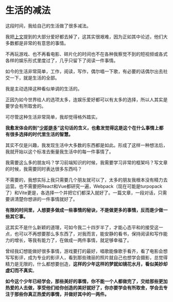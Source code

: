 # 生活的减法

这段时间，我给自己的生活做了很多减法。

我把[上文](/diary/2023/04/21)提到的大部分爱好都去掉了，这其实很艰难，因为正如其中论述，他们大多数都是非常的有意思的事情。

不再玩游戏、也不再看电影、碎片化的时间也不在各种我察觉不到的短视频或各式各样的娱乐形式里度过了，几乎只留下了阅读一件事情。

如今的生活非常简单，工作，阅读，写作，偶尔唱一下歌，有必要的话偶尔出去社交一下，就是生活的全部。

我是主动选择这种看似单调的生活的。

正因为如今世界给人的选项太多，连娱乐爱好都可以有太多的选择，所以人其实是要学会有所取舍的。

可尽管这种生活非常简单，我却觉得格外踏实。

**我愈发体会的到“[少即是多](/diary/2023/04/04)”这句话的含义，也愈发觉得这是这个在什么事情上都有很多选择的时代里生活的智慧。**

其实不仅是兴趣，我发现生活中大多数的东西都是如此。形成了这样一种想法后，我就开始以这个标准去衡量我生活中的每一件事情了。

我需要这么多的朋友吗？学习前端知识的时候，我需要学习非常的框架吗？写文章的时候，我需要同时表达很多东西吗？

不需要的，我想实际上我只需要几个朋友就可以了，太多的朋友我根本没有精力去运营。也不需要把React和Vue都研究一遍，Webpack（现在可能是turpopack了）和Vite更是，各选择一个并把它们都深入就好了。一篇文章，一段对话，只需要讲清楚你想讲的一件事情就好了。

**有限的时间里，人想要多做成一些事情的秘诀，不是做更多的事情，反而是少做一些其它事。**

这其实不是什么新颖的道理，可如今我二十四岁半了，才能心态平和的接受这一点，也可以不再想要那么多东西了，对我而言，能安静的看书，保持阅读和写作能力的增长，等我有能力了，在做成一两件事情，就足够幸福了。

曾经我幻想能做好很多事情，游戏要打的最好，唱歌能像歌手看齐，看了电影会想写写影评，成为专业的影评人，看到那些瑰丽的照片就自己也想学会摄影，总觉得精力是无限的，什么都想要创造，**这样的少年这样的梦就如镜花水月，看似美妙却虚幻而不真实**。

**如今这个少年已经学会，那些美好的事情，你不能一个人都做完了，交给那些更加热爱的人去做，享受他们给你创造的美好就好了，你亦要学会有所取舍，学会去专注于那些你真正热爱的事情，并做好其中的一两件。**



